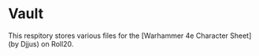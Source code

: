 # Vault

This respitory stores various files for the [Warhammer 4e Character Sheet] (by Djjus) on Roll20.
